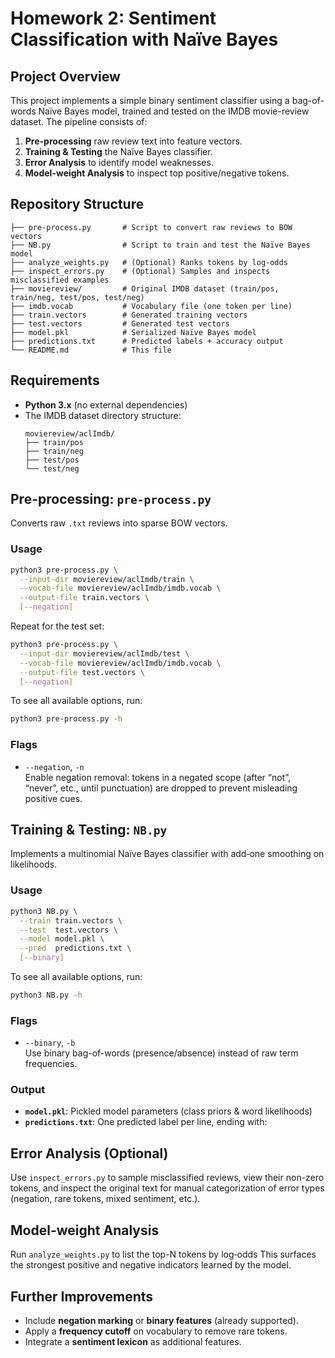 

# Homework 2: Sentiment Classification with Naïve Bayes

## Project Overview
This project implements a simple binary sentiment classifier using a bag-of-words Naïve Bayes model, trained and tested on the IMDB movie-review dataset. The pipeline consists of:

1. **Pre-processing** raw review text into feature vectors.
2. **Training & Testing** the Naïve Bayes classifier.
3. **Error Analysis** to identify model weaknesses.
4. **Model-weight Analysis** to inspect top positive/negative tokens.

## Repository Structure
```
├── pre-process.py       # Script to convert raw reviews to BOW vectors
├── NB.py                # Script to train and test the Naïve Bayes model
├── analyze_weights.py   # (Optional) Ranks tokens by log‑odds
├── inspect_errors.py    # (Optional) Samples and inspects misclassified examples
├── moviereview/         # Original IMDB dataset (train/pos, train/neg, test/pos, test/neg)
├── imdb.vocab           # Vocabulary file (one token per line)
├── train.vectors        # Generated training vectors
├── test.vectors         # Generated test vectors
├── model.pkl            # Serialized Naïve Bayes model
├── predictions.txt      # Predicted labels + accuracy output
└── README.md            # This file
```

## Requirements
- **Python 3.x** (no external dependencies)
- The IMDB dataset directory structure:
  ```
  moviereview/aclImdb/
  ├── train/pos
  ├── train/neg
  ├── test/pos
  └── test/neg
  ```

## Pre-processing: `pre-process.py`
Converts raw `.txt` reviews into sparse BOW vectors.

### Usage
```bash
python3 pre-process.py \
  --input-dir moviereview/aclImdb/train \
  --vocab-file moviereview/aclImdb/imdb.vocab \
  --output-file train.vectors \
  [--negation]
```
Repeat for the test set:
```bash
python3 pre-process.py \
  --input-dir moviereview/aclImdb/test \
  --vocab-file moviereview/aclImdb/imdb.vocab \
  --output-file test.vectors \
  [--negation]
```

To see all available options, run:
```bash
python3 pre-process.py -h
```

### Flags
- `--negation`, `-n`  
  Enable negation removal: tokens in a negated scope (after “not”, “never”, etc., until punctuation) are dropped to prevent misleading positive cues.

## Training & Testing: `NB.py`
Implements a multinomial Naïve Bayes classifier with add‑one smoothing on likelihoods.

### Usage
```bash
python3 NB.py \
  --train train.vectors \
  --test  test.vectors \
  --model model.pkl \
  --pred  predictions.txt \
  [--binary]
```

To see all available options, run:
```bash
python3 NB.py -h
```

### Flags
- `--binary`, `-b`  
  Use binary bag-of-words (presence/absence) instead of raw term frequencies.

### Output
- **`model.pkl`**: Pickled model parameters (class priors & word likelihoods)
- **`predictions.txt`**: One predicted label per line, ending with:

## Error Analysis (Optional)
Use `inspect_errors.py` to sample misclassified reviews, view their non-zero tokens, and inspect the original text for manual categorization of error types (negation, rare tokens, mixed sentiment, etc.).

## Model-weight Analysis
Run `analyze_weights.py` to list the top-N tokens by log‑odds
This surfaces the strongest positive and negative indicators learned by the model.

## Further Improvements
- Include **negation marking** or **binary features** (already supported).
- Apply a **frequency cutoff** on vocabulary to remove rare tokens.
- Integrate a **sentiment lexicon** as additional features.